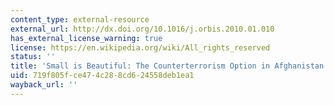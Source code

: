 ```yaml
---
content_type: external-resource
external_url: http://dx.doi.org/10.1016/j.orbis.2010.01.010
has_external_license_warning: true
license: https://en.wikipedia.org/wiki/All_rights_reserved
status: ''
title: 'Small is Beautiful: The Counterterrorism Option in Afghanistan'
uid: 719f805f-ce47-4c28-8cd6-24558deb1ea1
wayback_url: ''
---
```

